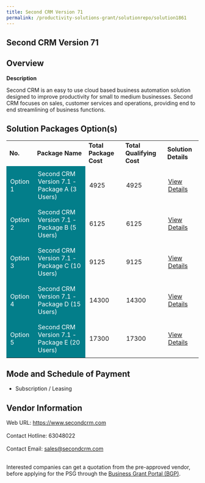 ```yaml
---
title: Second CRM Version 71
permalink: /productivity-solutions-grant/solutionrepo/solution1861
---
```


## Second CRM Version 71

## Overview

**Description**

Second CRM is an easy to use cloud based business automation solution designed to improve productivity for small to medium businesses. Second CRM focuses on sales, customer services and operations, providing end to end streamlining of business functions.

## Solution Packages Option(s)

<table>
<tr>
<td><b>No.</b></td>
<td><b>Package Name</b></td>
<td><b>Total Package Cost</b></td>
<td><b>Total Qualifying Cost</b></td>
<td><b>Solution Details</b></td>
</tr>
<tr>
<td style='padding: 10px; background-color: #037E8A; color: #FFFFFF;'>Option 1</td>
<td style='padding: 10px; background-color: #037E8A; color: #FFFFFF;'>Second CRM Version 7.1 - Package A (3 Users)</td>
<td style='padding: 10px;'>4925</td>
<td style='padding: 10px;'>4925</td>
<td style='padding: 10px;'><a href='https://www.gobusiness.gov.sg/images/psg/Soft_Solvers_20200136_Desensitised_Annex_3_Part_1.pdf' target='_blank'>View Details</a></td>
</tr>
<tr>
<td style='padding: 10px; background-color: #037E8A; color: #FFFFFF;'>Option 2</td>
<td style='padding: 10px; background-color: #037E8A; color: #FFFFFF;'>Second CRM Version 7.1 - Package B (5 Users)</td>
<td style='padding: 10px;'>6125</td>
<td style='padding: 10px;'>6125</td>
<td style='padding: 10px;'><a href='https://www.gobusiness.gov.sg/images/psg/Soft_Solvers_20200136_Desensitised_Annex_3_Part_2.pdf' target='_blank'>View Details</a></td>
</tr>
<tr>
<td style='padding: 10px; background-color: #037E8A; color: #FFFFFF;'>Option 3</td>
<td style='padding: 10px; background-color: #037E8A; color: #FFFFFF;'>Second CRM Version 7.1 - Package C (10 Users)</td>
<td style='padding: 10px;'>9125</td>
<td style='padding: 10px;'>9125</td>
<td style='padding: 10px;'><a href='https://www.gobusiness.gov.sg/images/psg/Soft_Solvers_20200136_Desensitised_Annex_3_Part_3.pdf' target='_blank'>View Details</a></td>
</tr>
<tr>
<td style='padding: 10px; background-color: #037E8A; color: #FFFFFF;'>Option 4</td>
<td style='padding: 10px; background-color: #037E8A; color: #FFFFFF;'>Second CRM Version 7.1 - Package D (15 Users)</td>
<td style='padding: 10px;'>14300</td>
<td style='padding: 10px;'>14300</td>
<td style='padding: 10px;'><a href='https://www.gobusiness.gov.sg/images/psg/Soft_Solvers_20200136_Desensitised_Annex_3_Part_4.pdf' target='_blank'>View Details</a></td>
</tr>
<tr>
<td style='padding: 10px; background-color: #037E8A; color: #FFFFFF;'>Option 5</td>
<td style='padding: 10px; background-color: #037E8A; color: #FFFFFF;'>Second CRM Version 7.1 - Package E (20 Users)</td>
<td style='padding: 10px;'>17300</td>
<td style='padding: 10px;'>17300</td>
<td style='padding: 10px;'><a href='https://www.gobusiness.gov.sg/images/psg/Soft_Solvers_20200136_Desensitised_Annex_3_Part_5.pdf' target='_blank'>View Details</a></td>
</tr>
</table>

## Mode and Schedule of Payment

 - Subscription / Leasing

## Vendor Information

 Web URL: https://www.secondcrm.com <br><br>Contact Hotline: 63048022 <br><br>Contact Email: sales@secondcrm.com <br><br>

Interested companies can get a quotation from the pre-approved vendor, before applying for the PSG through the <a href='https://www.businessgrants.gov.sg/' target='_blank' rel='noopener'>Business Grant Portal (BGP)</a>.

<script src="/jquery/resize-tables.js"></script>
